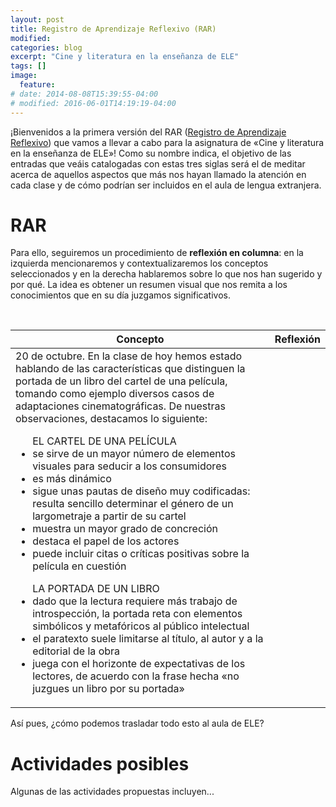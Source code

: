 ```yaml
---
layout: post
title: Registro de Aprendizaje Reflexivo (RAR)
modified:
categories: blog
excerpt: "Cine y literatura en la enseñanza de ELE"
tags: []
image:
  feature:
# date: 2014-08-08T15:39:55-04:00
# modified: 2016-06-01T14:19:19-04:00
---
```

¡Bienvenidos a la primera versión del RAR ([Registro de Aprendizaje Reflexivo](https://www.practicareflexiva.pro/registro-aprendizaje-reflexivo/)) que vamos a llevar a cabo para la asignatura de «Cine y literatura en la enseñanza de ELE»! Como su nombre indica, el objetivo de las entradas que veáis catalogadas con estas tres siglas será el de meditar acerca de aquellos aspectos que más nos hayan llamado la atención en cada clase y de cómo podrían ser incluidos en el aula de lengua extranjera. 

# RAR

Para ello, seguiremos un procedimiento de **reflexión en columna**: en la izquierda mencionaremos y contextualizaremos los conceptos seleccionados y en la derecha hablaremos sobre lo que nos han sugerido y por qué. La idea es obtener un resumen visual que nos remita a los conocimientos que en su día juzgamos significativos.

<table>
  <thead>
    <tr>
      <th>Concepto</th>
      <th>Reflexión</th>
    </tr>
  </thead>
  <tbody>
    <tr>
      <td>20 de octubre. En la clase de hoy hemos estado hablando de las características que distinguen la portada de un libro del cartel de una película, tomando como ejemplo diversos casos de adaptaciones cinematográficas.
        De nuestras observaciones, destacamos lo siguiente:
         <ul>
           EL CARTEL DE UNA PELÍCULA
          <li>se sirve de un mayor número de elementos visuales para seducir a los consumidores</li>
          <li>es más dinámico</li><li>sigue unas pautas de diseño muy codificadas: resulta sencillo determinar el género de un largometraje a partir de su cartel</li>
          <li>muestra un mayor grado de concreción</li>
          <li>destaca el papel de los actores</li>
          <li>puede incluir citas o críticas positivas sobre la película en cuestión</li>
        </ul>
          <ul>
           LA PORTADA DE UN LIBRO
          <li>dado que la lectura requiere más trabajo de introspección, la portada reta con elementos simbólicos y metafóricos al público intelectual</li><li>el paratexto suele limitarse al título, al autor y a la editorial de la obra</li>
          <li>juega con el horizonte de expectativas de los lectores, de acuerdo con la frase hecha «no juzgues un libro por su portada»</li>
        </ul>
      </td>
    </tr>
  </tbody>
</table>

Así pues, ¿cómo podemos trasladar todo esto al aula de ELE?

# Actividades posibles

Algunas de las actividades propuestas incluyen...
